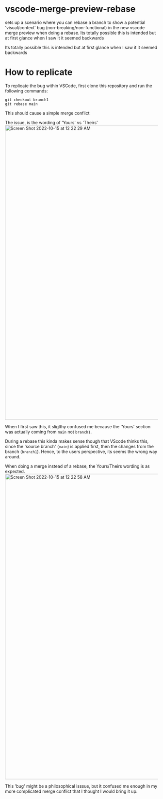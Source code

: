 # vscode-merge-preview-rebase
sets up a scenario where you can rebase a branch to show a potential 'visual/context' bug (non-breaking/non-functional) in the new vscode merge preview when doing a rebase.  Its totally possible this is intended but at first glance when I saw it it seemed backwards

Its totally possible this is intended but at first glance when I saw it it seemed backwards

# How to replicate
To replicate the bug within VSCode, first clone this repository and run the following commands:
```
git checkout branch1
git rebase main
```

This should cause a simple merge conflict

The issue, is the wording of 'Yours' vs 'Theirs'
<img width="969" alt="Screen Shot 2022-10-15 at 12 22 29 AM" src="https://user-images.githubusercontent.com/479738/195970325-5a5934c8-2fc6-428b-9e53-ea28fb6fcb9d.png">


When I first saw this, it sliglthy confused me because the 'Yours' section was actually coming from `main` not `branch1`. 

During a rebase this kinda makes sense though that VScode thinks this, since the 'source branch' (`main`) is applied first, then the changes from the branch (`branch1`).  Hence, to the users perspective, its seems the wrong way around.

When doing a merge instead of a rebase, the Yours/Theirs wording is as expected.
<img width="1004" alt="Screen Shot 2022-10-15 at 12 22 58 AM" src="https://user-images.githubusercontent.com/479738/195970341-c898fd70-9131-491e-a60d-239a353f8455.png">


This 'bug' might be a philosophical isssue, but it confused me enough in my more complicated merge conflict that I thought I would bring it up.
